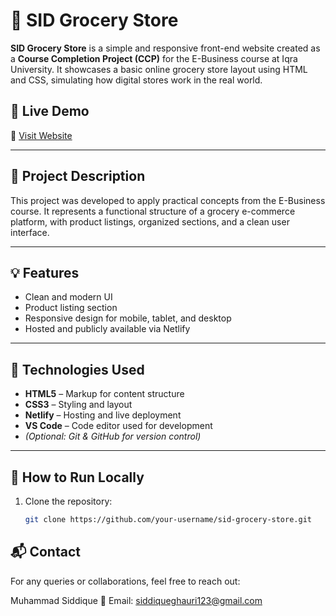 # 🛒 SID Grocery Store

**SID Grocery Store** is a simple and responsive front-end website created as a **Course Completion Project (CCP)** for the E-Business course at Iqra University. It showcases a basic online grocery store layout using HTML and CSS, simulating how digital stores work in the real world.

## 📌 Live Demo

🔗 [Visit Website](http://sidfinalproject.netlify.app)

---

## 📖 Project Description

This project was developed to apply practical concepts from the E-Business course. It represents a functional structure of a grocery e-commerce platform, with product listings, organized sections, and a clean user interface.

---

## 💡 Features

- Clean and modern UI  
- Product listing section  
- Responsive design for mobile, tablet, and desktop  
- Hosted and publicly available via Netlify  

---

## 🧰 Technologies Used

- **HTML5** – Markup for content structure  
- **CSS3** – Styling and layout  
- **Netlify** – Hosting and live deployment  
- **VS Code** – Code editor used for development  
- *(Optional: Git & GitHub for version control)*

---

## 🚀 How to Run Locally

1. Clone the repository:
   ```bash
   git clone https://github.com/your-username/sid-grocery-store.git
## 📬 Contact
For any queries or collaborations, feel free to reach out:

Muhammad Siddique
📧 Email: siddiqueghauri123@gmail.com
